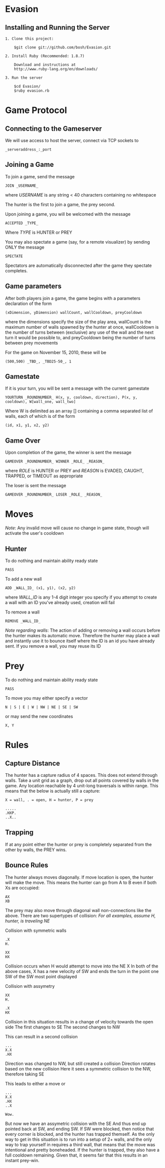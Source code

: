 Evasion
===

Installing and Running the Server
---
    1. Clone this project:

        $git clone git://github.com/bosh/Evasion.git

    2. Install Ruby (Recommended: 1.8.7)

        Download and instructions at
        http://www.ruby-lang.org/en/downloads/

    3. Run the server

        $cd Evasion/
        $ruby evasion.rb

Game Protocol
===

Connecting to the Gameserver
---
We will use access to host the server, connect via TCP sockets to

	_serveraddress_:_port

Joining a Game
---
To join a game, send the message

	JOIN _USERNAME_
where _USERNAME_ is any string < 40 characters containing no whitespace

The hunter is the first to join a game, the prey second.

Upon joining a game, you will be welcomed with the message

	ACCEPTED _TYPE_
Where _TYPE_ is HUNTER or PREY

You may also spectate a game (say, for a remote visualizer) by sending ONLY the message

	SPECTATE
Spectators are automatically disconnected after the game they spectate completes.

Game parameters
---
After both players join a game, the game begins with a parameters declaration of the form

	(xDimension, yDimension) wallCount, wallCooldown, preyCooldown
where the dimensions specify the size of the play area, wallCount is the maximum number of walls spawned by the hunter at once, wallCooldown is the number of turns between (exclusive) any use of the wall and the next turn it would be possible to, and preyCooldown being the number of turns between prey movements

For the game on November 15, 2010, these will be

	(500,500) _TBD_, _TBD25-50_, 1

Gamestate
---
If it is your turn, you will be sent a message with the current gamestate

	YOURTURN _ROUNDNUMBER_ H(x, y, cooldown, direction), P(x, y, cooldown), W[wall_one, wall_two]

Where W is delimited as an array [] containing a comma separated list of walls, each of which is of the form

	(id, x1, y1, x2, y2)

Game Over
---
Upon completion of the game, the winner is sent the message

	GAMEOVER _ROUNDNUMBER_ WINNER _ROLE_ _REASON_
where _ROLE_ is HUNTER or PREY and _REASON_ is EVADED, CAUGHT, TRAPPED, or TIMEOUT as appropriate

The loser is sent the message

	GAMEOVER _ROUNDNUMBER_ LOSER _ROLE_ _REASON_

Moves
===
*Note*: Any invalid move will cause no change in game state, though will activate the user's cooldown

Hunter
---
To do nothing and maintain ability ready state

	PASS
To add a new wall

	ADD _WALL_ID_ (x1, y1), (x2, y2)
where _WALL_ID_ is any 1-4 digit integer you specify
if you attempt to create a wall with an ID you've already used, creation will fail

To remove a wall

	REMOVE _WALL_ID_
*Note regarding walls*: The action of adding or removing a wall occurs before the hunter makes its automatic move. Therefore the hunter may place a wall and instantly use it to bounce itself
where the ID is an id you have already sent. If you remove a wall, you may reuse its ID

Prey
===
To do nothing and maintain ability ready state

	PASS
To move you may either specify a vector

	N | S | E | W | NW | NE | SE | SW
or may send the new coordinates

	X, Y

Rules
===

Capture Distance
---
The hunter has a capture radius of 4 spaces. This does not extend through walls.
Take a unit grid as a graph, drop out all points covered by walls in the game. Any location reachable by 4 unit-long traversals is within range. This means that the below is actually still a capture:

	X = wall, . = open, H = hunter, P = prey

	.....
	.HXP.
	..X..

Trapping
---
If at any point either the hunter or prey is completely separated from the other by walls, the PREY wins.

Bounce Rules
---

The hunter always moves diagonally. If move location is open, the hunter will make the move. This means the hunter can go from A to B even if both Xs are occupied:

	AX
	XB
The prey may also move through diagonal wall non-connections like the above.
There are two supertypes of collision:
*For all examples, assume H, hunter, is traveling NE*

Collision with symmetric walls

	.X
	H.

	XX
	HX

Collision occurs when H would attempt to move into the NE X
In both of the above cases, X has a new velocity of SW and ends the turn in the point one SW of the SW most point displayed

Collision with assymetry

	XX
	H.

	.X
	HX
Collision in this situation results in a change of velocity towards the open side
	The first changes to SE
	The second changes to NW

This can result in a second collision

	...	
	X.X
	.HX
			
Direction was changed to NW, but still created a collision
Direction rotates based on the new collision
Here it sees a symmetric collision to the NW, therefore taking SE

This leads to either a move or

	...
	X.X
	.HX
	..X
				
	Wow.
But now we have an assymetric collision with the SE
And thus end up pointed back at SW, and ending SW.
If SW were blocked, then notice that every corner is blocked, and the hunter has trapped themself. As the only way to get in this situation is to run into a setup of 2+ walls, and the only way to trap yourself in requires a third wall, that means that the move was intentional and pretty boneheaded. If the hunter is trapped, they also have a full cooldown remaining. Given that, it seems fair that this results in an instant prey-win.
